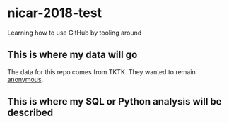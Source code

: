# nicar-2018-test
Learning how to use GitHub by tooling around

## This is where my data will go

The data for this repo comes from TKTK. They wanted to remain [anonymous](https://github.com/taggartk).

## This is where my SQL or Python analysis will be described
